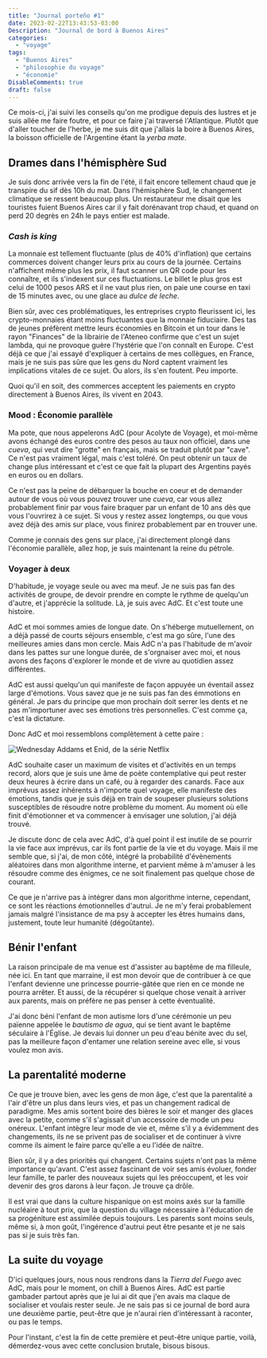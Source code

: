 ```yaml
---
title: "Journal porteño #1"
date: 2023-02-22T13:43:53-03:00
Description: "Journal de bord à Buenos Aires"
categories: 
  - "voyage"
tags: 
  - "Buenos Aires"
  - "philosophie du voyage"
  - "économie"
DisableComments: true
draft: false
---
```


Ce mois-ci, j'ai suivi les conseils qu'on me prodigue depuis des lustres et je suis allée me faire foutre, et pour ce faire j'ai traversé l'Atlantique. Plutôt que d'aller toucher de l'herbe, je me suis dit que j'allais la boire à Buenos Aires, la boisson officielle de l'Argentine étant la _yerba mate_.

## Drames dans l'hémisphère Sud

Je suis donc arrivée vers la fin de l'été, il fait encore tellement chaud que je transpire du sif dès 10h du mat. Dans l'hémisphère Sud, le changement climatique se ressent beaucoup plus. Un restaurateur me disait que les touristes fuient Buenos Aires car il y fait dorénavant trop chaud, et quand on perd 20 degrès en 24h le pays entier est malade.

### _Cash is king_

La monnaie est tellement fluctuante (plus de 40% d'inflation) que certains commerces doivent changer leurs prix au cours de la journée. Certains n'affichent même plus les prix, il faut scanner un QR code pour les connaître, et ils s'indexent sur ces fluctuations. Le billet le plus gros est celui de 1000 pesos ARS et il ne vaut plus rien, on paie une course en taxi de 15 minutes avec, ou une glace au _dulce de leche_.

Bien sûr, avec ces problématiques, les entreprises crypto fleurissent ici, les crypto-monnaies étant moins fluctuantes que la monnaie fiduciaire. Des tas de jeunes préfèrent mettre leurs économies en Bitcoin et un tour dans le rayon "Finances" de la librairie de l'Ateneo confirme que c'est un sujet lambda, qui ne provoque guère l'hystérie que l'on connaît en Europe. C'est déjà ce que j'ai essayé d'expliquer à certains de mes collègues, en France, mais je ne suis pas sûre que les gens du Nord captent vraiment les implications vitales de ce sujet. Ou alors, ils s'en foutent. Peu importe.

Quoi qu'il en soit, des commerces acceptent les paiements en crypto directement à Buenos Aires, ils vivent en 2043.

### Mood : Économie parallèle

Ma pote, que nous appelerons AdC (pour Acolyte de Voyage), et moi-même avons échangé des euros contre des pesos au taux non officiel, dans une _cueva_, qui veut dire "grotte" en français, mais se traduit plutôt par "cave". Ce n'est pas vraiment légal, mais c'est toléré. On peut obtenir un taux de change plus intéressant et c'est ce que fait la plupart des Argentins payés en euros ou en dollars.

Ce n'est pas la peine de débarquer la bouche en coeur et de demander autour de vous où vous pouvez trouver une _cueva_, car vous allez probablement finir par vous faire braquer par un enfant de 10 ans dès que vous l'ouvrirez à ce sujet. Si vous y restez assez longtemps, ou que vous avez déjà des amis sur place, vous finirez probablement par en trouver une.

Comme je connais des gens sur place, j'ai directement plongé dans l'économie parallèle, allez hop, je suis maintenant la reine du pétrole.

### Voyager à deux

D'habitude, je voyage seule ou avec ma meuf. Je ne suis pas fan des activités de groupe, de devoir prendre en compte le rythme de quelqu'un d'autre, et j'apprécie la solitude. Là, je suis avec AdC. Et c'est toute une histoire.

AdC et moi sommes amies de longue date. On s'héberge mutuellement, on a déjà passé de courts séjours ensemble, c'est ma go sûre, l'une des meilleures amies dans mon cercle. Mais AdC n'a pas l'habitude de m'avoir dans les pattes sur une longue durée, de s'orgnaiser avec moi, et nous avons des façons d'explorer le monde et de vivre au quotidien assez différentes.

AdC est aussi quelqu'un qui manifeste de façon appuyée un éventail assez large d'émotions. Vous savez que je ne suis pas fan des émmotions en général. Je pars du principe que mon prochain doit serrer les dents et ne pas m'importuner avec ses émotions très personnelles. C'est comme ça, c'est la dictature.

Donc AdC et moi ressemblons complètement à cette paire :

![Wednesday Addams et Enid, de la série Netflix](/images/jenna-ortega-as-wednesday-addams-emma-myers-as-enid-sinclair-in-episode-102-wednesday.jpg)

AdC souhaite caser un maximum de visites et d'activités en un temps record, alors que je suis une âme de poète contemplative qui peut rester deux heures à écrire dans un café, ou à regarder des canards. Face aux imprévus assez inhérents à n'importe quel voyage, elle manifeste des émotions, tandis que je suis déjà en train de soupeser plusieurs solutions susceptibles de résoudre notre problème du moment. Au moment où elle finit d'émotionner et va commencer à envisager une solution, j'ai déjà trouvé.

Je discute donc de cela avec AdC, d'à quel point il est inutile de se pourrir la vie face aux imprévus, car ils font partie de la vie et du voyage. Mais il me semble que, si j'ai, de mon côté, intégré la probabilité d'évènements aléatoires dans mon algorithme interne, et parvient même à m'amuser à les résoudre comme des énigmes, ce ne soit finalement pas quelque chose de courant.

Ce que je n'arrive pas à intégrer dans mon algorithme interne, cependant, ce sont les réactions émotionnelles d'autrui. Je ne m'y ferai probablement jamais malgré l'insistance de ma psy à accepter les êtres humains dans, justement, toute leur humanité (dégoûtante).

## Bénir l'enfant

La raison principale de ma venue est d'assister au baptême de ma filleule, née ici. En tant que marraine, il est mon devoir que de contribuer à ce que l'enfant devienne une princesse pourrie-gâtée que rien en ce monde ne pourra arrêter. Et aussi, de la récupérer si quelque chose venait à arriver aux parents, mais on préfère ne pas penser à cette éventualité.

J'ai donc béni l'enfant de mon autisme lors d'une cérémonie un peu païenne appelée le _bautismo de agua_, qui se tient avant le baptême séculaire à l'Église. Je devais lui donner un peu d'eau bénite avec du sel, pas la meilleure façon d'entamer une relation sereine avec elle, si vous voulez mon avis.

## La parentalité moderne

Ce que je trouve bien, avec les gens de mon âge, c'est que la parentalité a l'air d'être un plus dans leurs vies, et pas un changement radical de paradigme. Mes amis sortent boire des bières le soir et manger des glaces avec la petite, comme s'il s'agissait d'un accessoire de mode un peu onéreux. L'enfant intègre leur mode de vie et, même s'il y a évidemment des changements, ils ne se privent pas de socialiser et de continuer à vivre comme ils aiment le faire parce qu'elle a eu l'idée de naïtre.

Bien sûr, il y a des priorités qui changent. Certains sujets n'ont pas la même importance qu'avant. C'est assez fascinant de voir ses amis évoluer, fonder leur famille, te parler des nouveaux sujets qui les préoccupent, et les voir devenir des gros darons à leur façon. Je trouve ça drôle.

Il est vrai que dans la culture hispanique on est moins axés sur la famille nucléaire à tout prix, que la question du village nécessaire à l'éducation de sa progéniture est assimilée depuis toujours. Les parents sont moins seuls, même si, à mon goût, l'ingérence d'autrui peut être pesante et je ne sais pas si je suis très fan.

## La suite du voyage

D'ici quelques jours, nous nous rendrons dans la _Tierra del Fuego_ avec AdC, mais pour le moment, on chill à Buenos Aires. AdC est partie gambader partout après que je lui ai dit que j'en avais ma claque de socialiser et voulais rester seule. Je ne sais pas si ce journal de bord aura une deuxième partie, peut-être que je n'aurai rien d'intéressant à raconter, ou pas le temps.

Pour l'instant, c'est la fin de cette première et peut-être unique partie, voilà, démerdez-vous avec cette conclusion brutale, bisous bisous.
